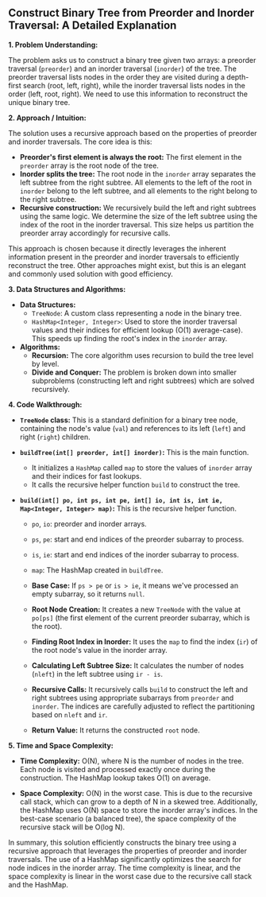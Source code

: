 ## Construct Binary Tree from Preorder and Inorder Traversal: A Detailed Explanation

**1. Problem Understanding:**

The problem asks us to construct a binary tree given two arrays: a preorder traversal (`preorder`) and an inorder traversal (`inorder`) of the tree.  The preorder traversal lists nodes in the order they are visited during a depth-first search (root, left, right), while the inorder traversal lists nodes in the order (left, root, right).  We need to use this information to reconstruct the unique binary tree.

**2. Approach / Intuition:**

The solution uses a recursive approach based on the properties of preorder and inorder traversals.  The core idea is this:

* **Preorder's first element is always the root:** The first element in the `preorder` array is the root node of the tree.
* **Inorder splits the tree:**  The root node in the `inorder` array separates the left subtree from the right subtree.  All elements to the left of the root in `inorder` belong to the left subtree, and all elements to the right belong to the right subtree.
* **Recursive construction:** We recursively build the left and right subtrees using the same logic. We determine the size of the left subtree using the index of the root in the inorder traversal.  This size helps us partition the preorder array accordingly for recursive calls.

This approach is chosen because it directly leverages the inherent information present in the preorder and inorder traversals to efficiently reconstruct the tree.  Other approaches might exist, but this is an elegant and commonly used solution with good efficiency.


**3. Data Structures and Algorithms:**

* **Data Structures:**
    * `TreeNode`: A custom class representing a node in the binary tree.
    * `HashMap<Integer, Integer>`: Used to store the inorder traversal values and their indices for efficient lookup (O(1) average-case).  This speeds up finding the root's index in the `inorder` array.
* **Algorithms:**
    * **Recursion:** The core algorithm uses recursion to build the tree level by level.
    * **Divide and Conquer:**  The problem is broken down into smaller subproblems (constructing left and right subtrees) which are solved recursively.


**4. Code Walkthrough:**

* **`TreeNode` class:** This is a standard definition for a binary tree node, containing the node's value (`val`) and references to its left (`left`) and right (`right`) children.

* **`buildTree(int[] preorder, int[] inorder)`:** This is the main function.
    * It initializes a `HashMap` called `map` to store the values of `inorder` array and their indices for fast lookups.
    * It calls the recursive helper function `build` to construct the tree.

* **`build(int[] po, int ps, int pe, int[] io, int is, int ie, Map<Integer, Integer> map)`:** This is the recursive helper function.
    * `po`, `io`: preorder and inorder arrays.
    * `ps`, `pe`: start and end indices of the preorder subarray to process.
    * `is`, `ie`: start and end indices of the inorder subarray to process.
    * `map`: The HashMap created in `buildTree`.

    * **Base Case:**  If `ps > pe` or `is > ie`, it means we've processed an empty subarray, so it returns `null`.
    * **Root Node Creation:** It creates a new `TreeNode` with the value at `po[ps]` (the first element of the current preorder subarray, which is the root).
    * **Finding Root Index in Inorder:**  It uses the `map` to find the index (`ir`) of the root node's value in the inorder array.
    * **Calculating Left Subtree Size:** It calculates the number of nodes (`nleft`) in the left subtree using `ir - is`.
    * **Recursive Calls:** It recursively calls `build` to construct the left and right subtrees using appropriate subarrays from `preorder` and `inorder`.  The indices are carefully adjusted to reflect the partitioning based on `nleft` and `ir`.
    * **Return Value:** It returns the constructed `root` node.


**5. Time and Space Complexity:**

* **Time Complexity:** O(N), where N is the number of nodes in the tree.  Each node is visited and processed exactly once during the construction. The HashMap lookup takes O(1) on average.

* **Space Complexity:** O(N) in the worst case. This is due to the recursive call stack, which can grow to a depth of N in a skewed tree. Additionally, the HashMap uses O(N) space to store the inorder array's indices.  In the best-case scenario (a balanced tree), the space complexity of the recursive stack will be O(log N).

In summary, this solution efficiently constructs the binary tree using a recursive approach that leverages the properties of preorder and inorder traversals.  The use of a HashMap significantly optimizes the search for node indices in the inorder array.  The time complexity is linear, and the space complexity is linear in the worst case due to the recursive call stack and the HashMap.
